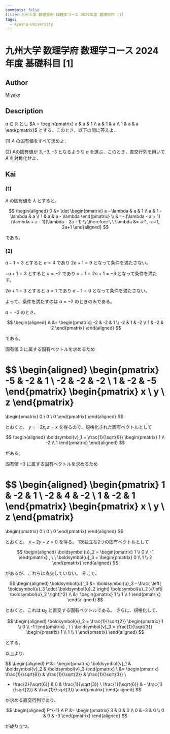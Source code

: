 ```yaml
---
comments: false
title: 九州大学 数理学府 数理学コース 2024年度 基礎科目 [1]
tags:
  - Kyushu-University
---
```

# 九州大学 数理学府 数理学コース 2024年度 基礎科目 \[1\]

## **Author**
[Miyake](https://miyake.github.io/exams/index.html)

## **Description**
$a \in \mathbb{R}$ とし $A = \begin{pmatrix} a & a & 1 \\ a & 1 & a \\ 1 & a & a  \end{pmatrix}$ とする．このとき，以下の問に答えよ．

(1) $A$ の固有値をすべて求めよ．

(2) Aの固有値が $3, −3, −3$ となるような $a$ を選ぶ．このとき，直交行列を用いて $A$ を対角化せよ．

## **Kai**
### (1)
$A$ の固有値を $\lambda$ とすると、

$$
\begin{aligned}
0
&= \det \begin{pmatrix}
a - \lambda & a & 1 \\ a & 1 - \lambda & a \\ 1 & a & a - \lambda
\end{pmatrix}
\\
&= - (\lambda - a + 1)(\lambda + a - 1)(\lambda - 2a - 1)
\\
\therefore \ \ 
\lambda &= a-1, -a+1, 2a+1
\end{aligned}
$$

である。

### (2)
$a-1=3$ とすると $a=4$ であり $2a+1=9$ となって条件を満たさない。

$-a+1=3$ とすると $a=-2$ であり $a-1=2a+1=-3$ となって条件を満たす。

$2a+1=3$ とすると $a=1$ であり $a-1=0$ となって条件を満たさない。

よって、条件を満たすのは $a=-2$ のときのみである。

$a=-2$ のとき、

$$
\begin{aligned}
A
&= \begin{pmatrix} -2 & -2 & 1 \\ -2 & 1 & -2 \\ 1 & -2 & -2 \end{pmatrix}
\end{aligned}
$$

である。

固有値 $3$ に属する固有ベクトルを求めるため

$$
\begin{aligned}
\begin{pmatrix} -5 & -2 & 1 \\ -2 & -2 & -2 \\ 1 & -2 & -5 \end{pmatrix}
\begin{pmatrix} x \\ y \\ z \end{pmatrix}
=
\begin{pmatrix} 0 \\ 0 \\ 0 \end{pmatrix}
\end{aligned}
$$

とおくと、 $y=-2x, z=x$ を得るので、規格化された固有ベクトルとして

$$
\begin{aligned}
\boldsymbol{v}_1 = \frac{1}{\sqrt{6}}
\begin{pmatrix} 1 \\ -2 \\ 1 \end{pmatrix}
\end{aligned}
$$

がある。

固有値 $-3$ に属する固有ベクトルを求めるため

$$
\begin{aligned}
\begin{pmatrix} 1 & -2 & 1 \\ -2 & 4 & -2 \\ 1 & -2 & 1 \end{pmatrix}
\begin{pmatrix} x \\ y \\ z \end{pmatrix}
=
\begin{pmatrix} 0 \\ 0 \\ 0 \end{pmatrix}
\end{aligned}
$$

とおくと、 $x-2y+z=0$ を得る。
1次独立な2つの固有ベクトルとして

$$
\begin{aligned}
\boldsymbol{u}_2 = \begin{pmatrix} 1 \\ 0 \\ -1 \end{pmatrix}
, \ \ 
\boldsymbol{u}_3 = \begin{pmatrix} 0 \\ 1 \\ 2 \end{pmatrix}
\end{aligned}
$$

があるが、これらは直交していない。
そこで、

$$
\begin{aligned}
\boldsymbol{u}'_3
&= \boldsymbol{u}_3 - \frac{
\left( \boldsymbol{u}_3 \cdot \boldsymbol{u}_2 \right) \boldsymbol{u}_2
}{\left| \boldsymbol{u}_2 \right|^2}
\\
&= \begin{pmatrix} 1 \\ 1 \\ 1 \end{pmatrix}
\end{aligned}
$$

とおくと、これは $\boldsymbol{u}_2$ と直交する固有ベクトルである。
さらに、規格化して、

$$
\begin{aligned}
\boldsymbol{v}_2
= \frac{1}{\sqrt{2}} \begin{pmatrix} 1 \\ 0 \\ -1 \end{pmatrix}
, \ \ 
\boldsymbol{v}_3 
= \frac{1}{\sqrt{3}} \begin{pmatrix} 1 \\ 1 \\ 1 \end{pmatrix}
\end{aligned}
$$

とする。

以上より、

$$
\begin{aligned}
P
&= \begin{pmatrix}
\boldsymbol{v}_1 & \boldsymbol{v}_2 & \boldsymbol{v}_3
\end{pmatrix}
\\
&= \begin{pmatrix}
\frac{1}{\sqrt{6}} & \frac{1}{\sqrt{2}} & \frac{1}{\sqrt{3}} \\
- \frac{2}{\sqrt{6}} & 0 & \frac{1}{\sqrt{3}} \\
\frac{1}{\sqrt{6}} & - \frac{1}{\sqrt{2}} & \frac{1}{\sqrt{3}}
\end{pmatrix}
\end{aligned}
$$

が求める直交行列であり、

$$
\begin{aligned}
P^{-1} A P
&= \begin{pmatrix} 3 & 0 & 0 \\ 0 & -3 & 0 \\ 0 & 0 & -3 \end{pmatrix}
\end{aligned}
$$

が成り立つ。